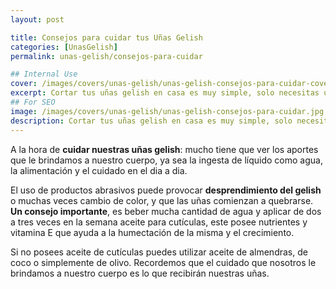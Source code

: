 ```yaml
---
layout: post

title: Consejos para cuidar tus Uñas Gelish
categories: [UnasGelish]
permalink: unas-gelish/consejos-para-cuidar

## Internal Use
cover: /images/covers/unas-gelish/unas-gelish-consejos-para-cuidar-cover.jpg
excerpt: Cortar tus uñas gelish en casa es muy simple, solo necesitas un corta uñas y una lima para uñas naturales. Lo primero que tenemos que tener en cuesta es la forma de la uña, si esta es recta lo mejor es...
## For SEO
image: /images/covers/unas-gelish/unas-gelish-consejos-para-cuidar.jpg
description: Cortar tus uñas gelish en casa es muy simple, solo necesitas un corta uñas y una lima para uñas naturales. Lo primero que tenemos que tener en cuesta es la forma de la uña, si esta es recta lo mejor es...
---
```


A la hora de **cuidar nuestras uñas gelish**: mucho tiene que ver los aportes que le brindamos a nuestro cuerpo, ya sea la ingesta de líquido como agua, la alimentación y el cuidado en el dia a dia.

El uso de productos abrasivos puede provocar **desprendimiento del gelish** o muchas veces cambio de color, y que las uñas comienzan a quebrarse. **Un consejo importante**, es beber mucha cantidad de agua y aplicar de dos a tres veces en la semana aceite para cutículas, este posee nutrientes y vitamina E que ayuda a la humectación de la misma y el crecimiento.

Si no posees aceite de cutículas puedes utilizar aceite de almendras, de coco o simplemente de olivo. Recordemos que el cuidado que nosotros le brindamos a nuestro cuerpo es lo que recibirán nuestras uñas.